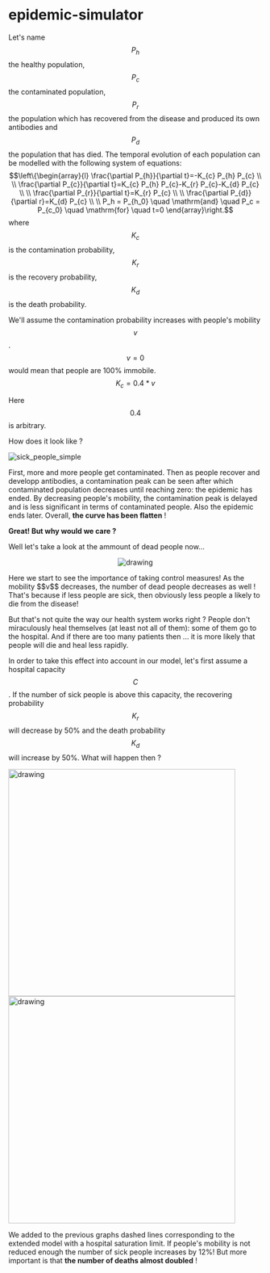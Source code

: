 # epidemic-simulator


Let's name $$P_h$$ the healthy population, $$P_c$$ the contaminated population, $$P_r$$ the population which has recovered from the disease and produced its own antibodies and $$P_d$$ the population that has died.
The temporal evolution of each population can be modelled with the following system of equations:
$$\left\{\begin{array}{l}
\frac{\partial P_{h}}{\partial t}=-K_{c} P_{h} P_{c} \\ \\
\frac{\partial P_{c}}{\partial t}=K_{c} P_{h} P_{c}-K_{r} P_{c}-K_{d} P_{c} \\ \\
\frac{\partial P_{r}}{\partial t}=K_{r} P_{c} \\ \\
\frac{\partial P_{d}}{\partial r}=K_{d} P_{c} \\ \\
P_h = P_{h_0} \quad \mathrm{and}  \quad P_c = P_{c_0} \quad \mathrm{for} \quad t=0
\end{array}\right.$$
where $$K_c$$ is the contamination probability, $$K_r$$ is the recovery probability, $$K_d$$ is the death probability.

We'll assume the contamination probability increases with people's mobility $$v$$.
$$v=0$$ would mean that people are 100% immobile.
$$K_c = 0.4*v$$

Here $$0.4$$ is arbitrary.

How does it look like ?

![sick_people_simple](https://user-images.githubusercontent.com/40028739/76973966-e6380880-6930-11ea-8ec8-cf7c3003f69f.png)

First, more and more people get contaminated. Then as people recover and developp antibodies, a contamination peak can be seen after which contaminated population decreases until reaching zero: the epidemic has ended.
By decreasing people's mobility, the contamination peak is delayed and is less significant in terms of contaminated people. Also the epidemic ends later. Overall, **the curve has been flatten** !

**Great! But why would we care ?**

Well let's take a look at the ammount of dead people now...
<p align="center">
    <img src="https://user-images.githubusercontent.com/40028739/76974131-1ed7e200-6931-11ea-9654-324073f08d50.png" alt="drawing"/>
</p>
Here we start to see the importance of taking control measures! As the mobility $$v$$ decreases, the number of dead people decreases as well !
That's because if less people are sick, then obviously less people a likely to die from the disease!

But that's not quite the way our health system works right ? People don't miraculously heal themselves (at least not all of them): some of them go to the hospital. And if there are too many patients then ... it is more likely that people will die and heal less rapidly.

In order to take this effect into account in our model, let's first assume a hospital capacity $$C$$. If the number of sick people is above this capacity, the recovering probability $$K_r$$ will decrease by 50% and the death probability $$K_d$$ will increase by 50%.
What will happen then ?

<img src="https://user-images.githubusercontent.com/40028739/76974014-f9e36f00-6930-11ea-8da8-2cf38e16fe74.png" alt="drawing" width="450"/><img src="https://user-images.githubusercontent.com/40028739/76974237-3fa03780-6931-11ea-9d15-87671ad77bbf.png" alt="drawing" width="450"/>

We added to the previous graphs dashed lines corresponding to the extended model with a hospital saturation limit.
If people's mobility is not reduced enough the number of sick people increases by 12%! But more important is that **the number of deaths almost doubled** !